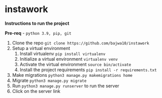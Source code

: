# instawork

**Instructions to run the project**

**Pre-req** - ```python 3.9, pip, git```

1) Clone the repo 
``git clone https://github.com/bajwa10/instawork``
2) Setup a virtual environment 
   1) Install virtualenv
   ```pip install virtualenv```  
   2) Initialize a virtual environment 
   ```virtualenv venv```
   3) Activate the virtual environment
   ```source bin/activate```
   4) Install the project requirements
   ```pip install -r requirements.txt```
3) Make migrations ```python3 manage.py makemigrations home```
4) Migrate ```python3 manage.py migrate```
5) Run ```python3 manage.py runserver``` to run the server
6) Click on the server link
